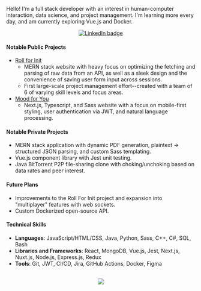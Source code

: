 Hello! I'm a full stack developer with an interest in human-computer interaction, data science, and project management. I'm learning more every day, and am currently exploring Vue.js and Docker.

<p align="center">
  <a href="https://linkedin.com/in/michaela-isaacs">
    <img src="https://img.shields.io/badge/LinkedIn-0077B5?style=for-the-badge&logo=linkedin&logoColor=white" alt="LinkedIn badge">
  </a>
</p>

#### Notable Public Projects
- [Roll for Init](https://github.com/Roll-For-Init/Roll-For-Init)
  - MERN stack website with heavy focus on optimizing the fetching and parsing of raw data from an API, as well as a sleek design and the convenience of saving user form input across sessions.
  - First large-scale project management effort--created with a team of 6 of varying skill levels and focus areas.
- [Mood for You](https://github.com/misaacs21/journal_app)
  - Next.js, Typescript, and Sass website with a focus on mobile-first styling, user authentication via JWT, and natural language processing.

#### Notable Private Projects
- MERN stack application with dynamic PDF generation, plaintext -> structured JSON parsing, and custom Sass templating. 
- Vue.js component library with Jest unit testing.
- Java BitTorrent P2P file-sharing clone with choking/unchoking based on data rates and peer interest.

#### Future Plans
- Improvements to the Roll For Init project and expansion into "multiplayer" features with web sockets.
- Custom Dockerized open-source API.

#### Technical Skills
- **Languages**: JavaScript/HTML/CSS, Java, Python, Sass, C++, C#, SQL, Bash
- **Libraries and Frameworks**: React, MongoDB, Vue.js, Jest, Next.js, Nuxt.js, Node.js, Express.js, Redux
- **Tools**: Git, JWT, CI/CD, Jira, GitHub Actions, Docker, Figma  <br/><br/>

<p align="center">
  <a href="https://github.com/anuraghazra/github-readme-stats" alt="misaacs21's GitHub stats">
    <img src="https://github-readme-stats.vercel.app/api?username=misaacs21&count_private=true&show_icons=true&theme=onedark&hide_rank=false&hide=stars">
  </a>
</p>
